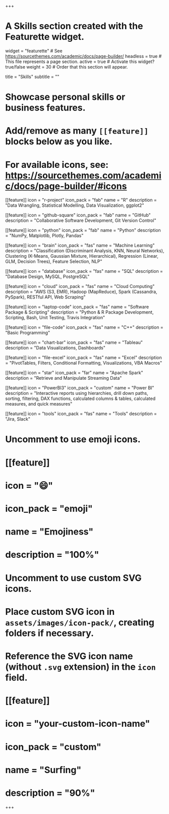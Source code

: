 +++
# A Skills section created with the Featurette widget.
widget = "featurette"  # See https://sourcethemes.com/academic/docs/page-builder/
headless = true  # This file represents a page section.
active = true  # Activate this widget? true/false
weight = 30  # Order that this section will appear.

title = "Skills"
subtitle = ""

# Showcase personal skills or business features.
# 
# Add/remove as many `[[feature]]` blocks below as you like.
# 
# For available icons, see: https://sourcethemes.com/academic/docs/page-builder/#icons

[[feature]]
  icon = "r-project"
  icon_pack = "fab"
  name = "R"
  description = "Data Wrangling, Statistical Modelling, Data Visualization, ggplot2"
  
[[feature]]
  icon = "github-square"
  icon_pack = "fab"
  name = "GitHub"
  description = "Collaborative Software Development, Git Version Control" 
  
[[feature]]
  icon = "python"
  icon_pack = "fab"
  name = "Python"
  description = "NumPy, Matplotlib, Plotly, Pandas"
  
[[feature]]
  icon = "brain"
  icon_pack = "fas"
  name = "Machine Learning"
  description = "Classification (Discriminant Analysis, KNN, Neural Networks), Clustering (K-Means, Gaussian Mixture, Hierarchical), Regression (Linear, GLM, Decision Trees), Feature Selection, NLP"
  
[[feature]]
  icon = "database"
  icon_pack = "fas"
  name = "SQL"
  description = "Database Design, MySQL, PostgreSQL"

[[feature]]
  icon = "cloud"
  icon_pack = "fas"
  name = "Cloud Computing"
  description = "AWS (S3, EMR), Hadoop (MapReduce), Spark (Cassandra, PySpark), RESTful API, Web Scraping"

[[feature]]
  icon = "laptop-code"
  icon_pack = "fas"
  name = "Software Package & Scripting"
  description = "Python & R Package Development, Scripting, Bash, Unit Testing, Travis Integration"

[[feature]]
  icon = "file-code"
  icon_pack = "fas"
  name = "C++"
  description = "Basic Programming"
  
[[feature]]
  icon = "chart-bar"
  icon_pack = "fas"
  name = "Tableau"
  description = "Data Visualizations, Dashboards"

[[feature]]
  icon = "file-excel"
  icon_pack = "fas"
  name = "Excel"
  description = "PivotTables, Filters, Conditional Formatting, Visualizations, VBA Macros"
  
[[feature]]
  icon = "star"
  icon_pack = "far"
  name = "Apache Spark"
  description = "Retrieve and Manipulate Streaming Data"
  
[[feature]]
  icon = "PowerBI3"
  icon_pack = "custom"
  name = "Power BI"
  description = "Interactive reports using hierarchies, drill down paths, sorting, filtering, DAX functions, calculated columns & tables, calculated measures, and quick measures"

[[feature]]
  icon = "tools"
  icon_pack = "fas"
  name = "Tools"
  description = "Jira, Slack"

# Uncomment to use emoji icons.
# [[feature]]
#  icon = ":smile:"
#  icon_pack = "emoji"
#  name = "Emojiness"
#  description = "100%"  

# Uncomment to use custom SVG icons.
# Place custom SVG icon in `assets/images/icon-pack/`, creating folders if necessary.
# Reference the SVG icon name (without `.svg` extension) in the `icon` field.
# [[feature]]
#  icon = "your-custom-icon-name"
#  icon_pack = "custom"
#  name = "Surfing"
#  description = "90%"

+++
